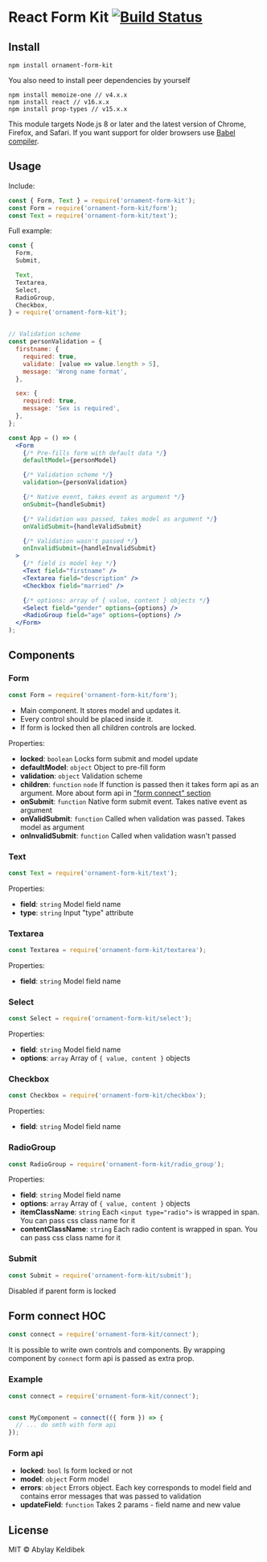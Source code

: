 # React Form Kit [![Build Status](https://travis-ci.org/OrnamentStudio/form-kit.svg?branch=master)](https://travis-ci.org/OrnamentStudio/form-kit)

## Install

```
npm install ornament-form-kit
```

You also need to install peer dependencies by yourself
```
npm install memoize-one // v4.x.x
npm install react // v16.x.x
npm install prop-types // v15.x.x
```

This module targets Node.js 8 or later and the latest version of Chrome, Firefox, and Safari. If you want support for older browsers use [Babel compiler](https://babeljs.io/).

## Usage

Include:

```js
const { Form, Text } = require('ornament-form-kit');
const Form = require('ornament-form-kit/form');
const Text = require('ornament-form-kit/text');
```

Full example:

```jsx
const {
  Form,
  Submit,

  Text,
  Textarea,
  Select,
  RadioGroup,
  Checkbox,
} = require('ornament-form-kit');


// Validation scheme
const personValidation = {
  firstname: {
    required: true,
    validate: [value => value.length > 5],
    message: 'Wrong name format',
  },

  sex: {
    required: true,
    message: 'Sex is required',
  },
};

const App = () => (
  <Form
    {/* Pre-fills form with default data */}
    defaultModel={personModel}

    {/* Validation scheme */}
    validation={personValidation}

    {/* Native event, takes event as argument */}
    onSubmit={handleSubmit}

    {/* Validation was passed, takes model as argument */}
    onValidSubmit={handleValidSubmit}

    {/* Validation wasn't passed */}
    onInvalidSubmit={handleInvalidSubmit}
  >
    {/* field is model key */}
    <Text field="firstname" />
    <Textarea field="description" />
    <Checkbox field="married" />

    {/* options: array of { value, content } objects */}
    <Select field="gender" options={options} />
    <RadioGroup field="age" options={options} />
  </Form>
);
```

## Components

### Form

```js
const Form = require('ornament-form-kit/form');
```

- Main component. It stores model and updates it.
- Every control should be placed inside it.
- If form is locked then all children controls are locked.

Properties:
* **locked**: `boolean` Locks form submit and model update
* **defaultModel**: `object` Object to pre-fill form
* **validation**: `object` Validation scheme
* **children**: `function` `node` If function is passed then it takes form api as an argument. More about form api in ["form connect" section](#form-connect-hoc)
* **onSubmit**: `function` Native form submit event. Takes native event as argument
* **onValidSubmit**: `function` Called when validation was passed. Takes model as argument
* **onInvalidSubmit**: `function` Called when validation wasn't passed

### Text
```js
const Text = require('ornament-form-kit/text');
```

Properties:
* **field**: `string` Model field name
* **type**: `string` Input "type" attribute

### Textarea
```js
const Textarea = require('ornament-form-kit/textarea');
```

Properties:
* **field**: `string` Model field name

### Select
```js
const Select = require('ornament-form-kit/select');
```

Properties:
* **field**: `string` Model field name
* **options**: `array` Array of `{ value, content }` objects

### Checkbox
```js
const Checkbox = require('ornament-form-kit/checkbox');
```

Properties:
* **field**: `string` Model field name

### RadioGroup
```js
const RadioGroup = require('ornament-form-kit/radio_group');
```

Properties:
* **field**: `string` Model field name
* **options**: `array` Array of `{ value, content }` objects
* **itemClassName**: `string` Each `<input type="radio">` is wrapped in span. You can pass css class name for it
* **contentClassName**: `string` Each radio content is wrapped in span. You can pass css class name for it

### Submit
```js
const Submit = require('ornament-form-kit/submit');
```

Disabled if parent form is locked

## Form connect HOC
```js
const connect = require('ornament-form-kit/connect');
```

It is possible to write own controls and components. By wrapping component by `connect` form api is passed as extra prop.

### Example
```jsx
const connect = require('ornament-form-kit/connect');


const MyComponent = connect(({ form }) => {
  // ... do smth with form api
});
```

### Form api
* **locked**: `bool` Is form locked or not
* **model**: `object` Form model
* **errors**: `object` Errors object. Each key corresponds to model field and contains error messages that was passed to validation
* **updateField**: `function` Takes 2 params - field name and new value



## License

MIT © Abylay Keldibek
